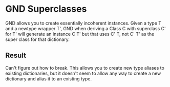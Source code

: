 # GND Superclasses

GND allows you to create essentially incoherent instances. Given a type T and a
newtype wrapper T', GND when deriving a Class C with superclass C' for T' will
generate an instance C T' but that uses C' T, not C' T' as the super class for
that dictionary.

## Result

Can't figure out how to break. This allows you to create new type aliases to
existing dictionaries, but it doesn't seem to allow any way to create a new
dictionary and alias it to an existing type.

